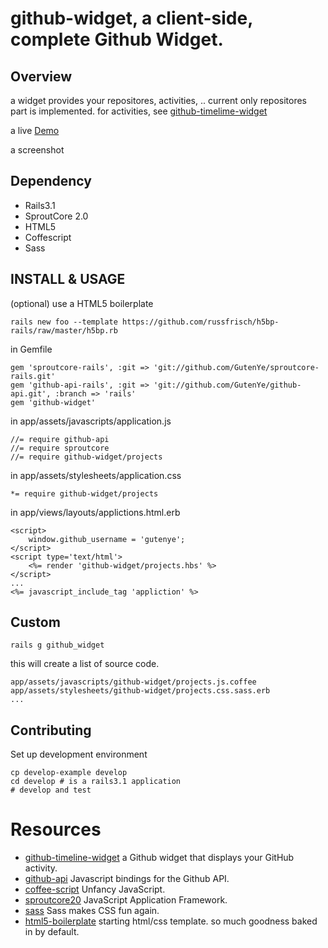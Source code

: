 github-widget, a client-side, complete Github Widget.
====================================================

Overview
--------

a widget provides your repositores, activities, ..  current only repositores part is implemented.  for activities, see [github-timelime-widget](https://github.com/alindeman/github-timeline-widget)

a live [Demo](xx)

a screenshot


Dependency
----------

* Rails3.1 
* SproutCore 2.0 
* HTML5 
* Coffescript 
* Sass


INSTALL & USAGE
---------------

(optional) use a HTML5 boilerplate

	rails new foo --template https://github.com/russfrisch/h5bp-rails/raw/master/h5bp.rb

in Gemfile

	gem 'sproutcore-rails', :git => 'git://github.com/GutenYe/sproutcore-rails.git'
	gem 'github-api-rails', :git => 'git://github.com/GutenYe/github-api.git', :branch => 'rails'
	gem 'github-widget'

in app/assets/javascripts/application.js

	//= require github-api
	//= require sproutcore
	//= require github-widget/projects

in app/assets/stylesheets/application.css

	*= require github-widget/projects

in app/views/layouts/applictions.html.erb

	<script>
		window.github_username = 'gutenye';
	</script>
	<script type='text/html'>
		<%= render 'github-widget/projects.hbs' %>
	</script>
	...
	<%= javascript_include_tag 'appliction' %>
		
Custom
------

	rails g github_widget

this will create a list of source code.

	app/assets/javascripts/github-widget/projects.js.coffee
	app/assets/stylesheets/github-widget/projects.css.sass.erb
	...


Contributing
-------------

Set up development environment

	cp develop-example develop
	cd develop # is a rails3.1 application
	# develop and test


Resources
=========

* [github-timeline-widget](https://github.com/alindeman/github-timeline-widget) a Github widget that displays your GitHub activity.
* [github-api](https://github.com/fitzgen/github-api) Javascript bindings for the Github API.
* [coffee-script](https://github.com/jashkenas/coffee-script) Unfancy JavaScript.
* [sproutcore20](https://github.com/sproutcore/sproutcore20) JavaScript Application Framework.
* [sass](https://github.com/nex3/sass) Sass makes CSS fun again. 
* [html5-boilerplate](https://github.com/paulirish/html5-boilerplate) starting html/css template. so much goodness baked in by default.

